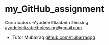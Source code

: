 # my_GitHub_assignment
Contributors
-Ayodele Elizabeth Blessing
[ayodeleelizabethblessing@gmail.com](mailto:ayodeleelizabethblessing@gmail.com)

- Tutor Mubarraq
[github.com/mubarraqqq](https://github.com/mubarraqqq)
